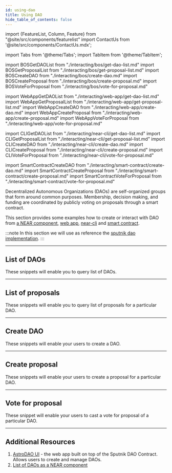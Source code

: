 ```yaml
---
id: using-dao
title: Using DAO
hide_table_of_contents: false
---
```


import {FeatureList, Column, Feature} from "@site/src/components/featurelist"
import ContactUs from '@site/src/components/ContactUs.mdx';

import Tabs from '@theme/Tabs';
import TabItem from '@theme/TabItem';

import BOSGetDAOList from "./interacting/bos/get-dao-list.md"
import BOSGetProposalList from "./interacting/bos/get-proposal-list.md"
import BOSCreateDAO from "./interacting/bos/create-dao.md"
import BOSCreateProposal from "./interacting/bos/create-proposal.md"
import BOSVoteForProposal from "./interacting/bos/vote-for-proposal.md"

import WebAppGetDAOList from "./interacting/web-app/get-dao-list.md"
import WebAppGetProposalList from "./interacting/web-app/get-proposal-list.md"
import WebAppCreateDAO from "./interacting/web-app/create-dao.md"
import WebAppCreateProposal from "./interacting/web-app/create-proposal.md"
import WebAppVoteForProposal from "./interacting/web-app/vote-for-proposal.md"

import CLIGetDAOList from "./interacting/near-cli/get-dao-list.md"
import CLIGetProposalList from "./interacting/near-cli/get-proposal-list.md"
import CLICreateDAO from "./interacting/near-cli/create-dao.md"
import CLICreateProposal from "./interacting/near-cli/create-proposal.md"
import CLIVoteForProposal from "./interacting/near-cli/vote-for-proposal.md"

import SmartContractCreateDAO from "./interacting/smart-contract/create-dao.md"
import SmartContractCreateProposal from "./interacting/smart-contract/create-proposal.md"
import SmartContractVoteForProposal from "./interacting/smart-contract/vote-for-proposal.md"

Decentralized Autonomous Organizations (DAOs) are self-organized groups that form around common purposes. Membership, decision making, and funding are coordinated by publicly voting on proposals through a smart contract.

This section provides some examples how to create or interact with DAO from [a NEAR component](./interacting/bos.md), [web app](./interacting/web-app.md), [near-cli](./interacting/near-cli.md) and [smart contract](./interacting/smart-contract.md).

:::note
In this section we will use as reference the [sputnik dao implementation](https://github.com/near-daos/sputnik-dao-contract).
:::

---

## List of DAOs

These snippets will enable you to query list of DAOs.

<Tabs groupId="code-tabs">
  <TabItem value="NEAR Component" label="NEAR Component" default>
    <BOSGetDAOList />
  </TabItem>
  <TabItem value="Web App" label="Web App">
    <WebAppGetDAOList />
  </TabItem>
  <TabItem value="Near CLI" label="Near CLI">
    <CLIGetDAOList />
  </TabItem>
</Tabs>

---

## List of proposals

These snippets will enable you to query list of proposals for a particular DAO.

<Tabs groupId="code-tabs">
  <TabItem value="NEAR Component" label="NEAR Component" default>
    <BOSGetProposalList />
  </TabItem>
  <TabItem value="Web App" label="Web App">
    <WebAppGetProposalList />
  </TabItem>
  <TabItem value="Near CLI" label="Near CLI">
    <CLIGetProposalList />
  </TabItem>
</Tabs>

---

## Create DAO

These snippets will enable your users to create a DAO.

<Tabs groupId="code-tabs">
  <TabItem value="NEAR Component" label="NEAR Component" default>
    <BOSCreateDAO />
  </TabItem>
  <TabItem value="Web App" label="Web App">
    <WebAppCreateDAO />
  </TabItem>
  <TabItem value="Near CLI" label="Near CLI">
    <CLICreateDAO />
  </TabItem>
  <TabItem value="Smart Contract" label="Smart Contract">
    <SmartContractCreateDAO />
  </TabItem>
</Tabs>

---

## Create proposal

These snippets will enable your users to create a proposal for a particular DAO.

<Tabs groupId="code-tabs">
  <TabItem value="NEAR Component" label="NEAR Component" default>
    <BOSCreateProposal />
  </TabItem>
  <TabItem value="Web App" label="Web App">
    <WebAppCreateProposal />
  </TabItem>
  <TabItem value="Near CLI" label="Near CLI">
    <CLICreateProposal />
  </TabItem>
  <TabItem value="Smart Contract" label="Smart Contract">
    <SmartContractCreateProposal />
  </TabItem>
</Tabs>

---

## Vote for proposal

These snippet will enable your users to cast a vote for proposal of a particular DAO.

<Tabs groupId="code-tabs">
  <TabItem value="NEAR Component" label="NEAR Component" default>
    <BOSVoteForProposal />
  </TabItem>
  <TabItem value="Web App" label="Web App">
    <WebAppVoteForProposal />
  </TabItem>
  <TabItem value="Near CLI" label="Near CLI">
    <CLIVoteForProposal />
  </TabItem>
  <TabItem value="Smart Contract" label="Smart Contract">
    <SmartContractVoteForProposal />
  </TabItem>
</Tabs>

---

## Additional Resources

1. [AstroDAO UI](https://astrodao.com/) - the web app built on top of the Sputnik DAO Contract. Allows users to create and manage DAOs.
2. [List of DAOs as a NEAR component](https://near.org/onboarder.near/widget/DAOSocialSearch)